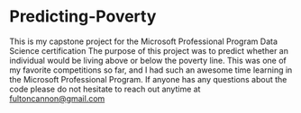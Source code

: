 # Predicting-Poverty
This is my capstone project for the Microsoft Professional Program Data Science certification
The purpose of this project was to predict whether an individual would be living above or below the 
poverty line. This was one of my favorite competitions so far, and I had such an awesome time learning
in the Microsoft Professional Program. If anyone has any questions about the code please do not hesitate to 
reach out anytime at fultoncannon@gmail.com
